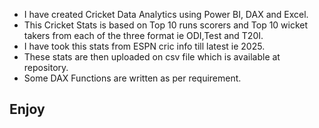 <ul>
<li>I have created Cricket Data Analytics using Power BI, DAX and Excel.</li>
<li>This Cricket Stats is based on Top 10 runs scorers and Top 10 wicket takers from each of the three format ie ODI,Test and T20I.</li>
<li>I have took this stats from ESPN cric info till latest ie 2025.</li>
<li>These stats are then uploaded on csv file which is available at repository.</li>
<li>Some DAX Functions are written as per requirement.</li>
</ul>
<h2>Enjoy</h2>